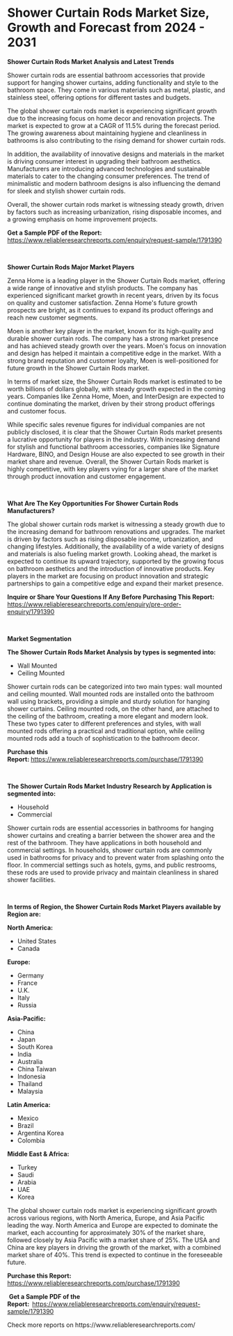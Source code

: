 <p><h1>Shower Curtain Rods Market Size, Growth and Forecast from 2024 - 2031</h1></p><p><strong>Shower Curtain Rods Market Analysis and Latest Trends</strong></p>
<p><p>Shower curtain rods are essential bathroom accessories that provide support for hanging shower curtains, adding functionality and style to the bathroom space. They come in various materials such as metal, plastic, and stainless steel, offering options for different tastes and budgets.</p><p>The global shower curtain rods market is experiencing significant growth due to the increasing focus on home decor and renovation projects. The market is expected to grow at a CAGR of 11.5% during the forecast period. The growing awareness about maintaining hygiene and cleanliness in bathrooms is also contributing to the rising demand for shower curtain rods.</p><p>In addition, the availability of innovative designs and materials in the market is driving consumer interest in upgrading their bathroom aesthetics. Manufacturers are introducing advanced technologies and sustainable materials to cater to the changing consumer preferences. The trend of minimalistic and modern bathroom designs is also influencing the demand for sleek and stylish shower curtain rods.</p><p>Overall, the shower curtain rods market is witnessing steady growth, driven by factors such as increasing urbanization, rising disposable incomes, and a growing emphasis on home improvement projects.</p></p>
<p><strong>Get a Sample PDF of the Report:&nbsp;</strong> <a href="https://www.reliableresearchreports.com/enquiry/request-sample/1791390">https://www.reliableresearchreports.com/enquiry/request-sample/1791390</a></p>
<p>&nbsp;</p>
<p><strong>Shower Curtain Rods Major Market Players</strong></p>
<p><p>Zenna Home is a leading player in the Shower Curtain Rods market, offering a wide range of innovative and stylish products. The company has experienced significant market growth in recent years, driven by its focus on quality and customer satisfaction. Zenna Home's future growth prospects are bright, as it continues to expand its product offerings and reach new customer segments.</p><p>Moen is another key player in the market, known for its high-quality and durable shower curtain rods. The company has a strong market presence and has achieved steady growth over the years. Moen's focus on innovation and design has helped it maintain a competitive edge in the market. With a strong brand reputation and customer loyalty, Moen is well-positioned for future growth in the Shower Curtain Rods market.</p><p>In terms of market size, the Shower Curtain Rods market is estimated to be worth billions of dollars globally, with steady growth expected in the coming years. Companies like Zenna Home, Moen, and InterDesign are expected to continue dominating the market, driven by their strong product offerings and customer focus.</p><p>While specific sales revenue figures for individual companies are not publicly disclosed, it is clear that the Shower Curtain Rods market presents a lucrative opportunity for players in the industry. With increasing demand for stylish and functional bathroom accessories, companies like Signature Hardware, BINO, and Design House are also expected to see growth in their market share and revenue. Overall, the Shower Curtain Rods market is highly competitive, with key players vying for a larger share of the market through product innovation and customer engagement.</p></p>
<p>&nbsp;</p>
<p><strong>What Are The Key Opportunities For Shower Curtain Rods Manufacturers?</strong></p>
<p><p>The global shower curtain rods market is witnessing a steady growth due to the increasing demand for bathroom renovations and upgrades. The market is driven by factors such as rising disposable income, urbanization, and changing lifestyles. Additionally, the availability of a wide variety of designs and materials is also fueling market growth. Looking ahead, the market is expected to continue its upward trajectory, supported by the growing focus on bathroom aesthetics and the introduction of innovative products. Key players in the market are focusing on product innovation and strategic partnerships to gain a competitive edge and expand their market presence.</p></p>
<p><strong>Inquire or Share Your Questions If Any Before Purchasing This Report:</strong> <a href="https://www.reliableresearchreports.com/enquiry/pre-order-enquiry/1791390">https://www.reliableresearchreports.com/enquiry/pre-order-enquiry/1791390</a></p>
<p>&nbsp;</p>
<p><strong>Market Segmentation</strong></p>
<p><strong>The Shower Curtain Rods Market Analysis by types is segmented into:</strong></p>
<p><ul><li>Wall Mounted</li><li>Ceiling Mounted</li></ul></p>
<p><p>Shower curtain rods can be categorized into two main types: wall mounted and ceiling mounted. Wall mounted rods are installed onto the bathroom wall using brackets, providing a simple and sturdy solution for hanging shower curtains. Ceiling mounted rods, on the other hand, are attached to the ceiling of the bathroom, creating a more elegant and modern look. These two types cater to different preferences and styles, with wall mounted rods offering a practical and traditional option, while ceiling mounted rods add a touch of sophistication to the bathroom decor.</p></p>
<p><strong>Purchase this Report:&nbsp;</strong><a href="https://www.reliableresearchreports.com/purchase/1791390">https://www.reliableresearchreports.com/purchase/1791390</a></p>
<p>&nbsp;</p>
<p><strong>The Shower Curtain Rods Market Industry Research by Application is segmented into:</strong></p>
<p><ul><li>Household</li><li>Commercial</li></ul></p>
<p><p>Shower curtain rods are essential accessories in bathrooms for hanging shower curtains and creating a barrier between the shower area and the rest of the bathroom. They have applications in both household and commercial settings. In households, shower curtain rods are commonly used in bathrooms for privacy and to prevent water from splashing onto the floor. In commercial settings such as hotels, gyms, and public restrooms, these rods are used to provide privacy and maintain cleanliness in shared shower facilities.</p></p>
<p>&nbsp;</p>
<p><strong>In terms of Region, the Shower Curtain Rods Market Players available by Region are:</strong></p>
<p>
    <p> <strong> North America: </strong>
        <ul>
            <li>United States</li>
            <li>Canada</li>
        </ul>
        </p> 
    <p> <strong> Europe: </strong>
        <ul>
            <li>Germany</li>
            <li>France</li>
            <li>U.K.</li>
            <li>Italy</li>
            <li>Russia</li>
        </ul>
        </p> 
    <p> <strong> Asia-Pacific: </strong>
        <ul>
            <li>China</li>
            <li>Japan</li>
            <li>South Korea</li>
            <li>India</li>
            <li>Australia</li>
            <li>China Taiwan</li>
            <li>Indonesia</li>
            <li>Thailand</li>
            <li>Malaysia</li>
        </ul>
        </p> 
    <p> <strong> Latin America: </strong>
        <ul>
            <li>Mexico</li>
            <li>Brazil</li>
            <li>Argentina Korea</li>
            <li>Colombia</li>
        </ul>
        </p> 
    <p> <strong> Middle East & Africa: </strong>
        <ul>
            <li>Turkey</li>
            <li>Saudi</li>
            <li>Arabia</li>
            <li>UAE</li>
            <li>Korea</li>
        </ul>
    </p>
    </p>
<p><p>The global shower curtain rods market is experiencing significant growth across various regions, with North America, Europe, and Asia Pacific leading the way. North America and Europe are expected to dominate the market, each accounting for approximately 30% of the market share, followed closely by Asia Pacific with a market share of 25%. The USA and China are key players in driving the growth of the market, with a combined market share of 40%. This trend is expected to continue in the foreseeable future.</p></p>
<p><strong>Purchase this Report: </strong><a href="https://www.reliableresearchreports.com/purchase/1791390">https://www.reliableresearchreports.com/purchase/1791390</a></p>
<p>&nbsp;<strong>Get a Sample PDF of the Report:&nbsp;&nbsp;</strong><a href="https://www.reliableresearchreports.com/enquiry/request-sample/1791390">https://www.reliableresearchreports.com/enquiry/request-sample/1791390</a></p>
<p><strong></strong></p>
<p>Check more reports on https://www.reliableresearchreports.com/</p>